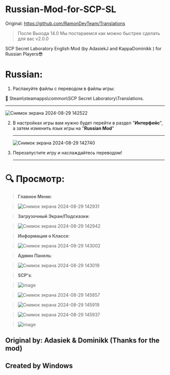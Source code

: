 # Russian-Mod-for-SCP-SL
Original: https://github.com/RamonDevTeam/Translations 

> После Выхода 14.0 Мы постараемся как можно быстрее сделать для вас v2.0.0

SCP Secret Laboratory English Mod (by AdasiekJ and KappaDominikk ) for Russian Players😎

# **Russian:**
1. Распакуйте файлы с переводом в файлы игры:

📁 Steam\steamapps\common\SCP Secret Laboratory\Translations.

<hr>

![Снимок экрана 2024-08-29 142522](https://github.com/user-attachments/assets/1777eaf3-99f1-4235-9310-452a21711ee6)

2. В настройках игры вам нужно будет перейти в раздел "<b>Интерфейс</b>", а затем изменить язык игры на "<b>Russian Mod</b>"

   <hr>

   ![Снимок экрана 2024-08-29 142740](https://github.com/user-attachments/assets/2860c0a5-a37a-4fce-9853-3d9b65825de3)

3. Перезапустите игру и наслаждайтесь переводом!

   <hr>

# 🔍 **Просмотр:**
> **Главное Меню**:

> ![Снимок экрана 2024-08-29 142931](https://github.com/user-attachments/assets/37acfca5-fef5-4de6-985b-b90f7b371ea7)

> **Загрузочный Экран/Подсказки**:

> ![Снимок экрана 2024-08-29 142942](https://github.com/user-attachments/assets/708ce9b0-3930-45d6-86a2-ffd9fb31360c)

> **Информация о Классе**:

> ![Снимок экрана 2024-08-29 143002](https://github.com/user-attachments/assets/3459c327-2ea2-4d31-88ef-a419b9d79952)

> **Админ Панель**:

> ![Снимок экрана 2024-08-29 143019](https://github.com/user-attachments/assets/48361835-6bd5-46da-9ae6-b2b5d5168f63)

> **SCP's**:

> ![image](https://github.com/user-attachments/assets/7b1e2f00-0a43-437b-82e9-e764d6fc57d7)

> ![Снимок экрана 2024-08-29 145857](https://github.com/user-attachments/assets/564136f1-b021-4e88-81d9-5648e4c6b2db)

>![Снимок экрана 2024-08-29 145919](https://github.com/user-attachments/assets/e0bc46a9-b016-4473-81ba-098faa7a6780)

>![Снимок экрана 2024-08-29 145937](https://github.com/user-attachments/assets/e7b66d10-69f1-4449-8efd-f11763d73d7c)

>![image](https://github.com/user-attachments/assets/49c05d08-0301-4eda-8fd8-4ba031761ddd)


 
## **Original by: Adasiek & Dominikk (Thanks for the mod)**
## **Created by Windows**
